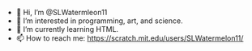 - 👋 Hi, I’m @SLWatermleon11
- 👀 I’m interested in programming, art, and science.
- 🌱 I’m currently learning HTML.
- 📫 How to reach me: https://scratch.mit.edu/users/SLWatermelon11/

<!---
SLWatermleon11/SLWatermleon11 is a ✨ special ✨ repository because its `README.md` (this file) appears on your GitHub profile.
You can click the Preview link to take a look at your changes.
--->
